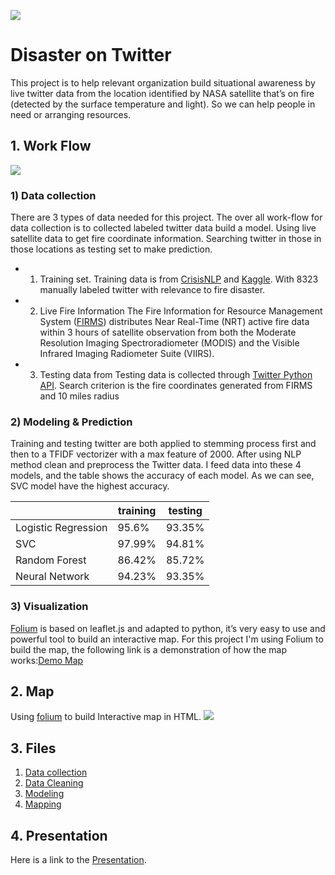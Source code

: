 **![](https://lh4.googleusercontent.com/TsiWZ9fTYm4njrqMhPpnUXMKydEXvIaV43kQ4yfQQw7Mezske9ckWToNmdu7zlRQkveaZhWCf17d_Yy2XAkZWSEim2MdZTCkGPFHTtbNwN7NLBQ8UhEAmgOe1qHNpZuSL7X5yDRDWFY)**
# Disaster on Twitter
This project is to help relevant organization build situational awareness by live twitter data from the location identified by NASA satellite that’s on fire (detected by the surface temperature and light). So we can help people in need or arranging resources.

## 1. Work Flow
**![](https://lh3.googleusercontent.com/ejvRIPyVai61MylL3oU8seMUXsMzbk3l1l7lRzPWtruURWkDOYYqve1H5U5hjpHjJiKRONRt9UVy8CC3EJTMVEaiQ9sfJqj_16cDxIVIiQ4JQqFqj_-h10BmCoMhs68eI80vaUikJEo)**
### 1) Data collection
There are 3 types of data needed for this project. The over all work-flow for data collection is to collected labeled twitter data build a model. Using live satellite data to get fire coordinate information. Searching twitter in those in those locations as testing set to make prediction.
- 1) Training set.
Training data is from [CrisisNLP](https://crisisnlp.qcri.org/) and [Kaggle](https://www.kaggle.com/). With 8323 manually labeled twitter with relevance to fire disaster.
- 2) Live Fire Information
The Fire Information for Resource Management System ([FIRMS](https://firms.modaps.eosdis.nasa.gov/)) distributes Near Real-Time (NRT) active fire data within 3 hours of satellite observation from both the Moderate Resolution Imaging Spectroradiometer (MODIS) and the Visible Infrared Imaging Radiometer Suite (VIIRS).
- 3) Testing data from
Testing data is collected through [Twitter Python API](https://python-twitter.readthedocs.io/en/latest/). Search criterion is the fire coordinates generated from FIRMS and 10 miles radius
### 2) Modeling & Prediction
Training and testing twitter are both applied to stemming process first and then to a TFIDF vectorizer with a max feature of 2000.  After using NLP method clean and preprocess the Twitter data. I feed data into these 4 models, and the table shows the accuracy of each model. As we can see, SVC model have the highest accuracy.

||training|testing|
|---|---|---|
|Logistic Regression|95.6%|93.35%|
|SVC|97.99%|94.81%|
|Random Forest|86.42%|85.72%|
|Neural Network|94.23%|93.35%|

### 3) Visualization
[Folium](https://python-visualization.github.io/folium/) is based on leaflet.js and adapted to python, it’s very easy to use and powerful tool to build an interactive map. For this project I'm using Folium to build the map, the following link is a demonstration of how the map works:[Demo Map](https://rawcdn.githack.com/Kuduhe/Disaster_on_twitter/7d34d5a53e5314fad206902a2bc7b80a4bdf4d74/Maps/20191104map.html)
## 2. Map
Using [folium](https://python-visualization.github.io/folium/) to build Interactive map in HTML.
**![](./Maps/Demo.gif)**

## 3. Files

1. [Data collection](./Code/Data_collection.py)
2. [Data Cleaning](./Code/Cleaning.py)
3. [Modeling](./Code/Modeling.py)
4. [Mapping](/Code/Map.py)


## 4. Presentation
Here is a link to the [Presentation](https://docs.google.com/presentation/d/1BqGOjToTsxA7bS1ZYiku7zGGz6AGCvnpz2zphT1QKs8/edit?usp=sharing).
